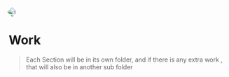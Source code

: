 
<img src="https://i.ibb.co/CvDHmRq/17906380.webp" style="transform: rotate(45deg);">

# Work

> Each Section will be in its own folder, and if there is any extra work , that will also be in another sub folder


